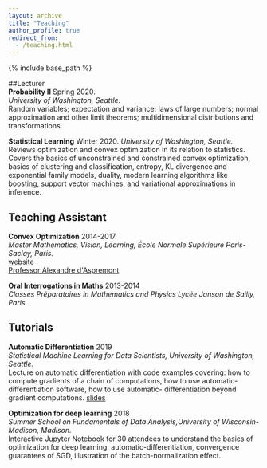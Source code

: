 ```yaml
---
layout: archive
title: "Teaching"
author_profile: true
redirect_from:
  - /teaching.html
---
```


{% include base_path %}

##Lecturer  
**Probability II**  Spring 2020.  
*University of Washington, Seattle.*  
Random variables; expectation and variance; laws of large numbers; normal approximation and
other limit theorems; multidimensional distributions and transformations.  

**Statistical Learning**  Winter 2020.
*University of Washington, Seattle.*  
Reviews optimization and convex optimization in its relation to statistics. Covers the basics
of unconstrained and constrained convex optimization, basics of clustering and classification,
entropy, KL divergence and exponential family models, duality, modern learning algorithms like
boosting, support vector machines, and variational approximations in inference.

## Teaching Assistant  
**Convex Optimization**  2014-2017.  
*Master Mathematics, Vision, Learning, École Normale Supérieure Paris-Saclay, Paris.*  
[website](https://www.di.ens.fr/~aspremon/OptConvexeM2.html)  
[Professor Alexandre d'Aspremont](https://www.di.ens.fr/~aspremon)  

**Oral Interrogations in Maths**  2013-2014   
*Classes Préparatoires in Mathematics and Physics Lycée Janson de Sailly, Paris.*  

## Tutorials
**Automatic Differentiation**  2019  
*Statistical Machine Learning for Data Scientists, University of Washington, Seattle.*     
Lecture on automatic differentiation with code examples covering: how to compute gradients of
a chain of computations, how to use automatic-differentiation software, how to use automatic-
differentiation beyond gradient computations.
[slides](/files/autodiff.pdf)

**Optimization for deep learning**  2018  
*Summer School on Fundamentals of Data Analysis,University of Wisconsin-Madison, Madison.*    
Interactive Jupyter Notebook for 30 attendees to understand the basics of optimization for
deep learning: automatic-differentiation, convergence guarantees of SGD, illustration of the
batch-normalization effect.
